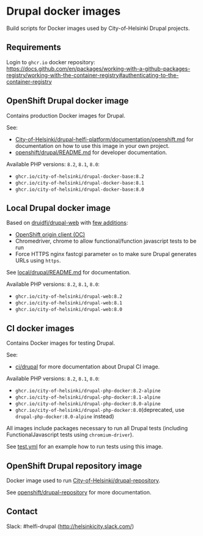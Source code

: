 # Drupal docker images

Build scripts for Docker images used by City-of-Helsinki Drupal projects.

## Requirements

Login to `ghcr.io` docker repository: https://docs.github.com/en/packages/working-with-a-github-packages-registry/working-with-the-container-registry#authenticating-to-the-container-registry

## OpenShift Drupal docker image

Contains production Docker images for Drupal.

See:
- [City-of-Helsinki/drupal-helfi-platform/documentation/openshift.md](https://github.com/City-of-Helsinki/drupal-helfi-platform/blob/main/documentation/openshift.md) for documentation on how to use this image in your own project.
- [openshift/drupal/README.md](openshift/drupal/README.md) for developer documentation.

Available PHP versions: `8.2`, `8.1`, `8.0`:

- `ghcr.io/city-of-helsinki/drupal-docker-base:8.2`
- `ghcr.io/city-of-helsinki/drupal-docker-base:8.1`
- `ghcr.io/city-of-helsinki/drupal-docker-base:8.0`

## Local Drupal docker image

Based on [druidfi/drupal-web](https://github.com/druidfi/docker-images) with [few additions](https://github.com/City-of-Helsinki/drupal-docker-images/blob/main/local/drupal/Dockerfile):

- [OpenShift origin client (OC)](https://github.com/City-of-Helsinki/drupal-docker-images/tree/main/local/oc)
- Chromedriver, chrome to allow functional/function javascript tests to be run
- Force HTTPS nginx fastcgi parameter `on` to make sure Drupal generates URLs using `https`.

See [local/drupal/README.md](local/drupal/README.md) for documentation.

Available PHP versions: `8.2`, `8.1`, `8.0`:

- `ghcr.io/city-of-helsinki/drupal-web:8.2`
- `ghcr.io/city-of-helsinki/drupal-web:8.1`
- `ghcr.io/city-of-helsinki/drupal-web:8.0`

## CI docker images

Contains Docker images for testing Drupal.

See:
- [ci/drupal](ci/drupal) for more documentation about Drupal CI image.

Available PHP versions: `8.2`, `8.1`, `8.0`:

- `ghcr.io/city-of-helsinki/drupal-php-docker:8.2-alpine`
- `ghcr.io/city-of-helsinki/drupal-php-docker:8.1-alpine`
- `ghcr.io/city-of-helsinki/drupal-php-docker:8.0-alpine`
- `ghcr.io/city-of-helsinki/drupal-php-docker:8.0`(deprecated, use `drupal-php-docker:8.0-alpine` instead)

All images include packages necessary to run all Drupal tests (including FunctionalJavascript tests using `chromium-driver`).

See [test.yml](https://github.com/City-of-Helsinki/drupal-helfi-platform/blob/main/.github/workflows/test.yml.dist) for an example how to run tests using this image.

## OpenShift Drupal repository image

Docker image used to run [City-of-Helsinki/drupal-repository](https://github.com/City-of-Helsinki/drupal-repository).

See [openshift/drupal-repository](openshift/drupal-repository) for more documentation.

## Contact

Slack: #helfi-drupal (http://helsinkicity.slack.com/)
